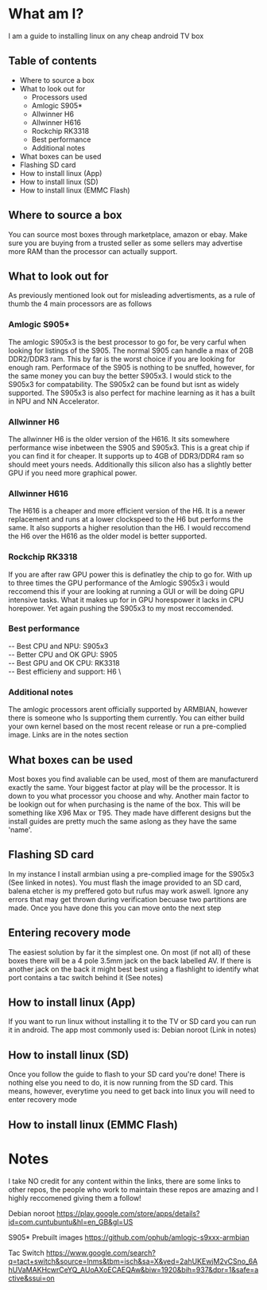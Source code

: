 # What am I?

I am a guide to installing linux on any cheap android TV box

## Table of contents
* Where to source a box
* What to look out for
  * Processors used
   * Amlogic S905*
   * Allwinner H6
   * Allwinner H616
   * Rockchip RK3318
   * Best performance
   * Additional notes
* What boxes can be used
* Flashing SD card
* How to install linux (App)
* How to install linux (SD)
*  How to install linux (EMMC Flash)

## Where to source a box

You can source most boxes through marketplace, amazon or ebay. Make sure you are buying from a trusted seller as some sellers may advertise more RAM than the processor can actually support.

## What to look out for

As previously mentioned look out for misleading advertisments, as a rule of thumb the 4 main processors are as follows

### Amlogic S905*

The amlogic S905x3 is the best processor to go for, be very carful when looking for listings of the S905. The normal S905 can handle a max of 2GB DDR2/DDR3 ram. This by far is the worst choice if you are looking for enough ram. Performace of the S905 is nothing to be snuffed, however, for the same money you can buy the better S905x3. I would stick to the S905x3 for compatability. The S905x2 can be found but isnt as widely supported. The S905x3 is also perfect for machine learning as it has a built in NPU and NN Accelerator.


### Allwinner H6

The allwinner H6 is the older version of the H616. It sits somewhere performance wise inbetween the S905 and S905x3. This is a great chip if you can find it for cheaper. It supports up to 4GB of DDR3/DDR4 ram so should meet yours needs. Additionally this silicon also has a slightly better GPU if you need more graphical power.

### Allwinner H616

The H616 is a cheaper and more efficient version of the H6. It is a newer replacement and runs at a lower clockspeed to the H6 but performs the same. It also supports a higher resolution than the H6. I would reccomend the H6 over the H616 as the older model is better supported.

### Rockchip RK3318

If you are after raw GPU power this is definatley the chip to go for. With up to three times the GPU performance of the Amlogic S905x3 i would reccomend this if your are looking at running a GUI or will be doing GPU intensive tasks. What it makes up for in GPU horespower it lacks in CPU horepower. Yet again pushing the S905x3 to my most reccomended.

### Best performance

-- Best CPU and NPU:        S905x3 \
-- Better CPU and OK GPU:     S905 \
-- Best GPU and OK CPU:     RK3318 \
-- Best efficieny and support:  H6 \

### Additional notes

The amlogic processors arent officially supported by ARMBIAN, however there is someone who Is supporting them currently. You can either build your own kernel based on the most recent release or run a pre-complied image. Links are in the notes section

## What boxes can be used

Most boxes you find avaliable can be used, most of them are manufacturerd exactly the same. Your biggest factor at play will be the processor. It is down to you what processor you choose and why. Another main factor to be lookign out for when purchasing is the name of the box. This will be something like X96 Max or T95. They made have different designs but the install guides are pretty much the same aslong as they have the same 'name'.

## Flashing SD card

In my instance I install armbian using a pre-complied image for the S905x3 (See linked in notes). You must flash the image provided to an SD card, balena etcher is my preffered goto but rufus may work aswell. Ignore any errors that may get thrown during verification becuase two partitions are made. Once you have done this you can move onto the next step

## Entering recovery mode

The easiest solution by far it the simplest one. On most (if not all) of these boxes there will be a 4 pole 3.5mm jack on the back labelled AV. If there is another jack on the back it might best best using a flashlight to identify what port contains a tac switch behind it (See notes)

## How to install linux (App)

If you want to run linux without installing it to the TV or SD card you can run it in android. The app most commonly used is: Debian noroot (Link in notes)

## How to install linux (SD)

Once you follow the guide to flash to your SD card you're done! There is nothing else you need to do, it is now running from the SD card. This means, however, everytime you need to get back into linux you will need to enter recovery mode

##  How to install linux (EMMC Flash)

# Notes

I take NO credit for any content within the links, there are some links to other repos, the people who work to maintain these repos are amazing and I highly reccomened giving them a follow!

Debian noroot https://play.google.com/store/apps/details?id=com.cuntubuntu&hl=en_GB&gl=US

S905* Prebuilt images https://github.com/ophub/amlogic-s9xxx-armbian

Tac Switch https://www.google.com/search?q=tact+switch&source=lnms&tbm=isch&sa=X&ved=2ahUKEwjM2vCSno_6AhUVaMAKHcwrCeYQ_AUoAXoECAEQAw&biw=1920&bih=937&dpr=1&safe=active&ssui=on
